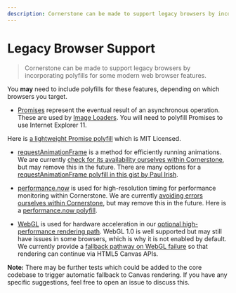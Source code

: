 ```yaml
---
description: Cornerstone can be made to support legacy browsers by incorporating polyfills for some modern web browser features.
---
```


# Legacy Browser Support

> Cornerstone can be made to support legacy browsers by incorporating polyfills for some modern web browser features.

You **may** need to include polyfills for these features, depending on which browsers you target.

* [Promises](https://caniuse.com/#feat=promises) represent the eventual result of an asynchronous operation. These are used by [Image Loaders](../concepts/image-loaders.md). You will need to polyfill Promises to use Internet Explorer 11.

Here is [a lightweight Promise polyfill](https://github.com/taylorhakes/promise-polyfill) which is MIT Licensed.

* [requestAnimationFrame](https://caniuse.com/#feat=requestanimationframe) is a method for efficiently running animations. We are currently [check for its availability ourselves within Cornerstone](https://github.com/cornerstonejs/cornerstone/blob/master/src/internal/requestAnimationFrame.js), but may remove this in the future. There are many options for a [requestAnimationFrame polyfill in this gist by Paul Irish](https://gist.github.com/paulirish/1579671).

* [performance.now](https://caniuse.com/#feat=high-resolution-time) is used for high-resolution timing for performance monitoring within Cornerstone. We are currently [avoiding errors ourselves within Cornerstone](https://github.com/cornerstonejs/cornerstone/blob/master/src/internal/now.js#L11), but may remove this in the future. Here is a [performance.now polyfill](https://gist.github.com/paulirish/5438650).

* [WebGL](https://caniuse.com/#feat=webgl) is used for hardware acceleration in our [optional high-performance rendering path](./webgl-rendering-pipeline.md). WebGL 1.0 is well supported but may still have issues in some browsers, which is why it is not enabled by default. We currently provide a [fallback pathway on WebGL failure](https://github.com/cornerstonejs/cornerstone/blob/master/src/webgl/renderer.js#L80) so that rendering can continue via HTML5 Canvas APIs.

**Note:** There may be further tests which could be added to the core codebase to trigger automatic fallback to Canvas rendering. If you have any specific suggestions, feel free to open an issue to discuss this.
